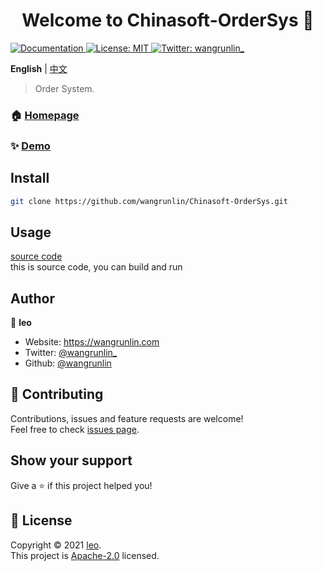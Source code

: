 <h1 align="center">Welcome to Chinasoft-OrderSys 👋</h1>
<p>
  <a href="https://wangrunlin.github.io/Chinasoft-OrderSys" target="_blank">
    <img alt="Documentation" src="https://img.shields.io/badge/documentation-yes-brightgreen.svg" />
  </a>
  <a href="LICENSE" target="_blank">
    <img alt="License: MIT" src="https://img.shields.io/badge/License-MIT-yellow.svg" />
  </a>
  <a href="https://twitter.com/wangrunlin_" target="_blank">
    <img alt="Twitter: wangrunlin_" src="https://img.shields.io/twitter/follow/wangrunlin_.svg?style=social" />
  </a>
</p>

**English** | [中文](README_zh.md)

> Order System.

### 🏠 [Homepage](https://wangrunlin.github.io/Chinasoft-OrderSys)

### ✨ [Demo](https://wangrunlin.github.io/Chinasoft-OrderSys)

## Install

```sh
git clone https://github.com/wangrunlin/Chinasoft-OrderSys.git
```

## Usage

[source code](https://github.com/wangrunlin/Chinasoft-OrderSys)  
this is source code, you can build and run

## Author

👤 **leo**

* Website: https://wangrunlin.com
* Twitter: [@wangrunlin_](https://twitter.com/wangrunlin_)
* Github: [@wangrunlin](https://github.com/wangrunlin)

## 🤝 Contributing

Contributions, issues and feature requests are welcome!<br />Feel free to check [issues page](https://github.com/wangrunlin/Chinasoft-OrderSys/issues). 

## Show your support

Give a ⭐️ if this project helped you!

## 📝 License

Copyright © 2021 [leo](https://github.com/wangrunlin).<br />
This project is [Apache-2.0](LICENSE) licensed.
